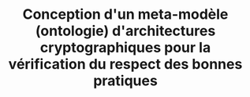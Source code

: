 ---
position: internship
title: Conception d'un meta-modèle (ontologie) d'architectures cryptographiques pour la vérification du respect des bonnes pratiques
duration: 6-8 months
starts: Summer 2020
pdf: pdf/2020_stage-ete_IDM4AC.pdf
---